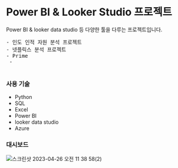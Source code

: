 # Power BI & Looker Studio 프로젝트

Power BI & looker data studio 등 다양한 툴을 다루는 프로젝트입니다. 

<pre>
- 인도 인적 자원 분석 프로젝트
- 넷플릭스 분석 프로젝트
- Prime
 -
 
</pre> 

### 사용 기술
- Python
- SQL
- Excel
- Power BI
- looker data studio
- Azure


### 대시보드
 ![스크린샷 2023-04-26 오전 11 38 58(2)](https://user-images.githubusercontent.com/109095108/234453326-9afd6e4e-62c7-419a-b0b0-58dc9654fec7.png)


